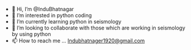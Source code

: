 - 👋 Hi, I’m @InduBhatnagar
- 👀 I’m interested in python coding
- 🌱 I’m currently learning python in seismology
- 💞️ I’m looking to collaborate with those which are working in seismology by using python 
- 📫 How to reach me ...
Indubhatnager1920@gmail.com
<!---
InduBhatnagar/InduBhatnagar is a ✨ special ✨ repository because its `README.md` (this file) appears on your GitHub profile.
You can click the Preview link to take a look at your changes.
--->
